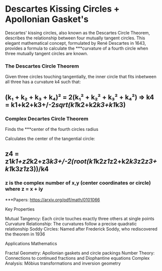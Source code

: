 # Descartes Kissing Circles + Apollonian Gasket's

Descartes' kissing circles, also known as the Descartes Circle Theorem, describes the relationship between four mutually tangent circles. This elegant mathematical concept, formulated by René Descartes in 1643, provides a formula to calculate the ***curvature of a fourth circle when three mutually tangent circles are known.

### The Descartes Circle Theorem
Given three circles touching tangentially, the inner circle that fits inbetween all three has a curvature k4 such that:

## (k₁ + k₂ + k₃ + k₄)² = 2(k₁² + k₂² + k₃² + k₄²) => k4 = k1+k2+k3+/-2*sqrt(k1*k2+k2*k3+k1*k3)

### Complex Decartes Circle Theorem
Finds the ***center of the fourth circles radius

Calculates the center of the tangential circle:

## z4 = z1*k1+z2*k2+z3*k3+/-2(root(k1*k2*z1*z2+k2*k3*z2*z3+k1*k3*z1*z3))/k4

### z is the complex number of x,y (center coordinates or circle) where z = x + iy  

***Papers: https://arxiv.org/pdf/math/0101066

Key Properties

Mutual Tangency: Each circle touches exactly three others at single points
Curvature Relationship: The curvatures follow a precise quadratic relationship
Soddy Circles: Named after Frederick Soddy, who rediscovered the theorem in 1936

Applications
Mathematics

Fractal Geometry: Apollonian gaskets and circle packings
Number Theory: Connections to continued fractions and Diophantine equations
Complex Analysis: Möbius transformations and inversion geometry